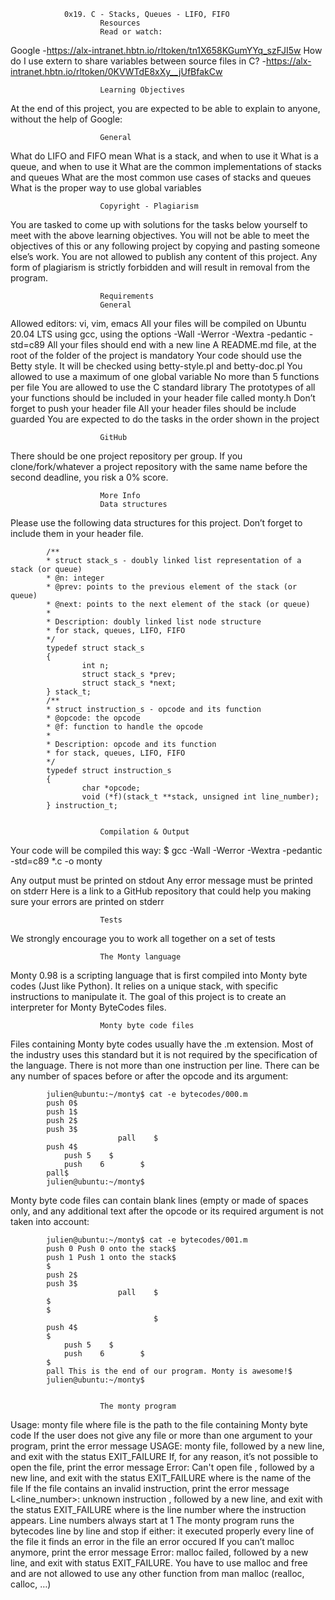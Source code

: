                 0x19. C - Stacks, Queues - LIFO, FIFO
                        Resources
                        Read or watch:
Google -https://alx-intranet.hbtn.io/rltoken/tn1X658KGumYYq_szFJI5w How do I use extern to share variables between source files in C? -https://alx-intranet.hbtn.io/rltoken/0KVWTdE8xXy__jUfBfakCw

                        Learning Objectives
At the end of this project, you are expected to be able to explain to anyone, without the help of Google:

                        General
What do LIFO and FIFO mean What is a stack, and when to use it What is a queue, and when to use it What are the common implementations of stacks and queues What are the most common use cases of stacks and queues What is the proper way to use global variables

                        Copyright - Plagiarism
You are tasked to come up with solutions for the tasks below yourself to meet with the above learning objectives. You will not be able to meet the objectives of this or any following project by copying and pasting someone else’s work. You are not allowed to publish any content of this project. Any form of plagiarism is strictly forbidden and will result in removal from the program.

                        Requirements
                        General
Allowed editors: vi, vim, emacs All your files will be compiled on Ubuntu 20.04 LTS using gcc, using the options -Wall -Werror -Wextra -pedantic -std=c89 All your files should end with a new line A README.md file, at the root of the folder of the project is mandatory Your code should use the Betty style. It will be checked using betty-style.pl and betty-doc.pl You allowed to use a maximum of one global variable No more than 5 functions per file You are allowed to use the C standard library The prototypes of all your functions should be included in your header file called monty.h Don’t forget to push your header file All your header files should be include guarded You are expected to do the tasks in the order shown in the project

                        GitHub
There should be one project repository per group. If you clone/fork/whatever a project repository with the same name before the second deadline, you risk a 0% score.

                        More Info
                        Data structures
Please use the following data structures for this project. Don’t forget to include them in your header file.

            /**
            * struct stack_s - doubly linked list representation of a stack (or queue)
            * @n: integer
            * @prev: points to the previous element of the stack (or queue)
            * @next: points to the next element of the stack (or queue)
            *
            * Description: doubly linked list node structure
            * for stack, queues, LIFO, FIFO
            */
            typedef struct stack_s
            {
                    int n;
                    struct stack_s *prev;
                    struct stack_s *next;
            } stack_t;
            /**
            * struct instruction_s - opcode and its function
            * @opcode: the opcode
            * @f: function to handle the opcode
            *
            * Description: opcode and its function
            * for stack, queues, LIFO, FIFO
            */
            typedef struct instruction_s
            {
                    char *opcode;
                    void (*f)(stack_t **stack, unsigned int line_number);
            } instruction_t;
                        
                       
                        Compilation & Output
Your code will be compiled this way: $ gcc -Wall -Werror -Wextra -pedantic -std=c89 *.c -o monty

Any output must be printed on stdout
Any error message must be printed on stderr
    Here is a link to a GitHub repository that could help you making sure your errors are printed on stderr
                        
                        
                        Tests
We strongly encourage you to work all together on a set of tests

                        The Monty language
Monty 0.98 is a scripting language that is first compiled into Monty byte codes (Just like Python). It relies on a unique stack, with specific instructions to manipulate it. The goal of this project is to create an interpreter for Monty ByteCodes files.

                        Monty byte code files
Files containing Monty byte codes usually have the .m extension. Most of the industry uses this standard but it is not required by the specification of the language. There is not more than one instruction per line. There can be any number of spaces before or after the opcode and its argument:

            julien@ubuntu:~/monty$ cat -e bytecodes/000.m
            push 0$
            push 1$
            push 2$
            push 3$
                            pall    $
            push 4$
                push 5    $
                push    6        $
            pall$
            julien@ubuntu:~/monty$
Monty byte code files can contain blank lines (empty or made of spaces only, and any additional text after the opcode or its required argument is not taken into account:

            julien@ubuntu:~/monty$ cat -e bytecodes/001.m
            push 0 Push 0 onto the stack$
            push 1 Push 1 onto the stack$
            $
            push 2$
            push 3$
                            pall    $
            $
            $
                                    $
            push 4$
            $
                push 5    $
                push    6        $
            $
            pall This is the end of our program. Monty is awesome!$
            julien@ubuntu:~/monty$
                                    
                       
                        The monty program

Usage: monty file
    where file is the path to the file containing Monty byte code
If the user does not give any file or more than one argument to your program, print the error message USAGE: monty file, followed by a new line, and exit with the status EXIT_FAILURE
If, for any reason, it’s not possible to open the file, print the error message Error: Can't open file <file>, followed by a new line, and exit with the status EXIT_FAILURE
    where <file> is the name of the file
If the file contains an invalid instruction, print the error message L<line_number>: unknown instruction <opcode>, followed by a new line, and exit with the status EXIT_FAILURE
    where is the line number where the instruction appears.
    Line numbers always start at 1
The monty program runs the bytecodes line by line and stop if either:
    it executed properly every line of the file
    it finds an error in the file
    an error occured
If you can’t malloc anymore, print the error message Error: malloc failed, followed by a new line, and exit with status EXIT_FAILURE.
You have to use malloc and free and are not allowed to use any other function from man malloc (realloc, calloc, …)
